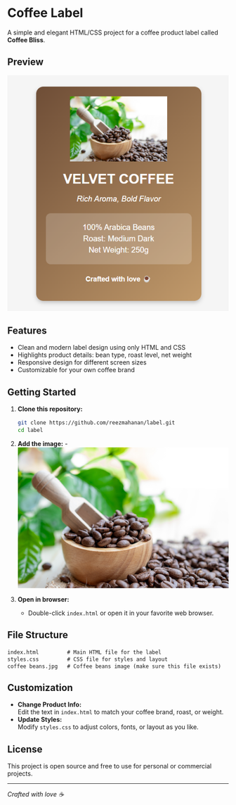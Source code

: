 # Coffee Label

A simple and elegant HTML/CSS project for a coffee product label called **Coffee Bliss**.

## Preview

![Coffee Label Preview](https://github.com/reezmahanan/label/blob/main/Screenshot%202025-02-02%20133858.png)  

## Features

- Clean and modern label design using only HTML and CSS
- Highlights product details: bean type, roast level, net weight
- Responsive design for different screen sizes
- Customizable for your own coffee brand

## Getting Started

1. **Clone this repository:**
   ```bash
   git clone https://github.com/reezmahanan/label.git
   cd label
   ```

2. **Add the image:**
   -![Coffee Label Preview](https://github.com/reezmahanan/label/blob/main/coffee%20beans.jpg)

3. **Open in browser:**
   - Double-click `index.html` or open it in your favorite web browser.

## File Structure

```
index.html         # Main HTML file for the label
styles.css         # CSS file for styles and layout
coffee beans.jpg   # Coffee beans image (make sure this file exists)
```

## Customization

- **Change Product Info:**  
  Edit the text in `index.html` to match your coffee brand, roast, or weight.
- **Update Styles:**  
  Modify `styles.css` to adjust colors, fonts, or layout as you like.

## License

This project is open source and free to use for personal or commercial projects.

---

*Crafted with love ☕*
